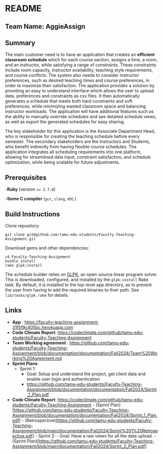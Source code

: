 # README

## Team Name: AggieAssign

## Summary
The main customer need is to have an application that creates an **efficient classroom schedule** which for each course section, assigns a time, a room, and an instructor, while satisfying a range of constraints. These constraints include room capacity, instructor availability, teaching style requirements, and course conflicts. The system also needs to consider instructor preferences, such as desired teaching times and course preferences, in order to maximize their satisfaction. The application provides a solution by providing an easy to understand interface which allows the user to upload data, preferences and constraints as csv files. It then automatically generates a schedule that meets both hard constraints and soft preferences, while minimizing wasted classroom space and balancing instructor workloads. The application will have additional features such as the ability to manually override schedules and see detailed schedule views, as well as export the generated schedules for easy sharing.

The key stakeholder for this application is the Associate Department Head, who is responsible for creating the teaching schedule before every semester. The secondary stakeholders are the Instructors and Students, who benefit indirectly from having flexible course schedules. The application integrates all scheduling requirements into one platform, allowing for streamlined data input, constraint satisfaction, and schedule optimization, while being scalable for future adjustments.

## Prerequisites
-**Ruby** (version `>= 2.7.0`)

-**Some C compiler** (`gcc`, `clang`, etc.)

## Build Instructions
Clone repository:
```
git clone git@github.com:tamu-edu-students/Faculty-Teaching-Assignment.git
```
Download gems and other dependencies:
```
cd Faculty-Teaching-Assignment
bundle install
rake glpk:install
```
The schedule builder relies on [GLPK](https://www.gnu.org/software/glpk/), an open-source linear program solver. This is downloaded, configured, and installed by the `glpk:install` Rake task. By default, it is installed to the top-level app directory, as to prevent the user from having to add the required binaries to their path. See `lib/tasks/glpk.rake` for details.
## Links
- **App** : https://faculty-teaching-assignment-31f5f9c405bc.herokuapp.com
- **Code Climate Report**: https://codeclimate.com/github/tamu-edu-students/Faculty-Teaching-Assignment
- **Team Working agreement** : https://github.com/tamu-edu-students/Faculty-Teaching-Assignment/blob/documentation/documentation/Fall2024/Team%20Working%20Agreement.md
- **Sprint Plans**:
	- Sprint 1: 
		- Goal: Setup and understand the project, get client data and enable user login and authentication
		- https://github.com/tamu-edu-students/Faculty-Teaching-Assignment/blob/documentation/documentation/Fall2024/Sprint_1_Plan.pdf 
- **Code Climate Report**: https://codeclimate.com/github/tamu-edu-students/Faculty-Teaching-Assignment
		- (Sprint Plan)[https://github.com/tamu-edu-students/Faculty-Teaching-Assignment/blob/documentation/documentation/Fall2024/Sprint_1_Plan.pdf]
		- (Retrospective)[https://github.com/tamu-edu-students/Faculty-Teaching-Assignment/blob/main/documentation/Fall2024/Sprint%201%20Retrospective.pdf]
    	- Sprint 2:
       		- Goal: Have a raw views for all the data upload.
         	- (Sprint Plan)[https://github.com/tamu-edu-students/Faculty-Teaching-Assignment/blob/main/documentation/Fall2024/Sprint_2_Plan.pdf]
